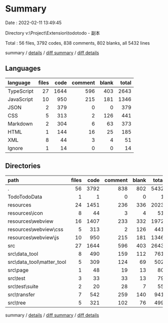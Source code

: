 # Summary

Date : 2022-02-11 13:49:45

Directory v:\Project\Extension\todotodo - 副本

Total : 56 files,  3792 codes, 838 comments, 802 blanks, all 5432 lines

summary / [details](details.md) / [diff summary](diff.md) / [diff details](diff-details.md)

## Languages
| language | files | code | comment | blank | total |
| :--- | ---: | ---: | ---: | ---: | ---: |
| TypeScript | 27 | 1644 | 596 | 403 | 2643 |
| JavaScript | 10 | 950 | 215 | 181 | 1346 |
| JSON | 2 | 379 | 0 | 0 | 379 |
| CSS | 5 | 313 | 2 | 126 | 441 |
| Markdown | 2 | 304 | 6 | 63 | 373 |
| HTML | 1 | 144 | 16 | 25 | 185 |
| XML | 8 | 44 | 3 | 4 | 51 |
| Ignore | 1 | 14 | 0 | 0 | 14 |

## Directories
| path | files | code | comment | blank | total |
| :--- | ---: | ---: | ---: | ---: | ---: |
| . | 56 | 3792 | 838 | 802 | 5432 |
| TodoTodoData | 1 | 1 | 0 | 0 | 1 |
| resources | 24 | 1451 | 236 | 336 | 2023 |
| resources\icon | 8 | 44 | 3 | 4 | 51 |
| resources\webview | 16 | 1407 | 233 | 332 | 1972 |
| resources\webview\css | 5 | 313 | 2 | 126 | 441 |
| resources\webview\js | 10 | 950 | 215 | 181 | 1346 |
| src | 27 | 1644 | 596 | 403 | 2643 |
| src\data_tool | 8 | 490 | 159 | 112 | 761 |
| src\data_tool\matter_tool | 5 | 309 | 124 | 69 | 502 |
| src\page | 1 | 48 | 19 | 13 | 80 |
| src\test | 3 | 33 | 33 | 13 | 79 |
| src\test\suite | 2 | 20 | 28 | 7 | 55 |
| src\transfer | 7 | 542 | 259 | 140 | 941 |
| src\tree | 5 | 321 | 102 | 76 | 499 |

summary / [details](details.md) / [diff summary](diff.md) / [diff details](diff-details.md)